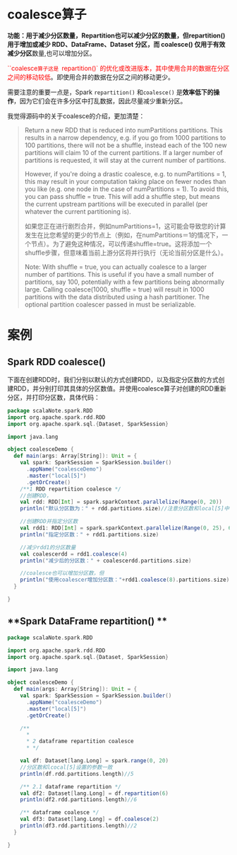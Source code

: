 # coalesce算子

**功能：**用于减少分区数量，Repartition也可以减少分区的数量，但repartition() 用于增加或减少 RDD、DataFrame、Dataset 分区，而 coalesce() 仅用于**有效减少分区**数量,也可以增加分区。

<font color=red>``coalesce`算子这是 `repartition()` 的优化或改进版本，其中使用合并的数据在分区之间的移动较低</font>。即使用合并的数据在分区之间的移动更少。

需要注意的重要一点是，Spark `repartition()` 和`coalesce()` 是**效率低下的操作**，因为它们会在许多分区中打乱数据，因此尽量减少重新分区。

我觉得源码中的关于coalesce的介绍，更加清楚：

> Return a new RDD that is reduced into numPartitions partitions.
> This results in a narrow dependency, e.g. if you go from 1000 partitions to 100 partitions, there will not be a shuffle, instead each of the 100 new partitions will claim 10 of the current partitions. If a larger number of partitions is requested, it will stay at the current number of partitions.
>
> However, if you're doing a drastic coalesce, e.g. to numPartitions = 1, this may result in your computation taking place on fewer nodes than you like (e.g. one node in the case of numPartitions = 1). To avoid this, you can pass shuffle = true. This will add a shuffle step, but means the current upstream partitions will be executed in parallel (per whatever the current partitioning is).
>
> 如果您正在进行剧烈合并，例如numPartitions=1，这可能会导致您的计算发生在比您希望的更少的节点上（例如，在numPartitions＝1的情况下，一个节点）。为了避免这种情况，可以传递shuffle=true。这将添加一个shuffle步骤，但意味着当前上游分区将并行执行（无论当前分区是什么）。
>
> Note:
> With shuffle = true, you can actually coalesce to a larger number of partitions. This is useful if you have a small number of partitions, say 100, potentially with a few partitions being abnormally large. Calling coalesce(1000, shuffle = true) will result in 1000 partitions with the data distributed using a hash partitioner. The optional partition coalescer passed in must be serializable.

# 案例

## Spark RDD coalesce()

下面在创建RDD时，我们分别以默认的方式创建RDD，以及指定分区数的方式创建RDD，并分别打印其具体的分区数值。并使用coalesce算子对创建的RDD重新分区，并打印分区数，具体代码：

```scala
package scalaNote.spark.RDD
import org.apache.spark.rdd.RDD
import org.apache.spark.sql.{Dataset, SparkSession}

import java.lang

object coalesceDemo {
  def main(args: Array[String]): Unit = {
    val spark: SparkSession = SparkSession.builder()
      .appName("coalesceDemo")
      .master("local[5]")
      .getOrCreate()
    /**1 RDD repartition coalesce */
    //创建RDD，
    val rdd: RDD[Int] = spark.sparkContext.parallelize(Range(0, 20))
    println("默认分区数为：" + rdd.partitions.size)//注意分区数和local[5]中有关系

    //创建RDD并指定分区数
    val rdd1: RDD[Int] = spark.sparkContext.parallelize(Range(0, 25), 6)
    println("指定分区数：" + rdd1.partitions.size)

    //减少rdd1的分区数量
    val coalescerdd = rdd1.coalesce(4)
    println("减少后的分区数：" + coalescerdd.partitions.size)

    //coalesce也可以增加分区数，但
    println("使用coalescer增加分区数："+rdd1.coalesce(8).partitions.size)
  }

}

```

## **Spark DataFrame repartition() **

```scala
package scalaNote.spark.RDD

import org.apache.spark.rdd.RDD
import org.apache.spark.sql.{Dataset, SparkSession}

import java.lang

object coalesceDemo {
  def main(args: Array[String]): Unit = {
    val spark: SparkSession = SparkSession.builder()
      .appName("coalesceDemo")
      .master("local[5]")
      .getOrCreate()

    /**
      *
      * 2 dataframe repartition coalesce
      * */

    val df: Dataset[lang.Long] = spark.range(0, 20)
    //分区数和lcocal[5]设置的参数一致
    println(df.rdd.partitions.length)//5

    /** 2.1 dataframe repartition */
    val df2: Dataset[lang.Long] = df.repartition(6)
    println(df2.rdd.partitions.length)//6

    /** dataframe coalesce */
    val df3: Dataset[lang.Long] = df.coalesce(2)
    println(df3.rdd.partitions.length)//2
  }

}
```
